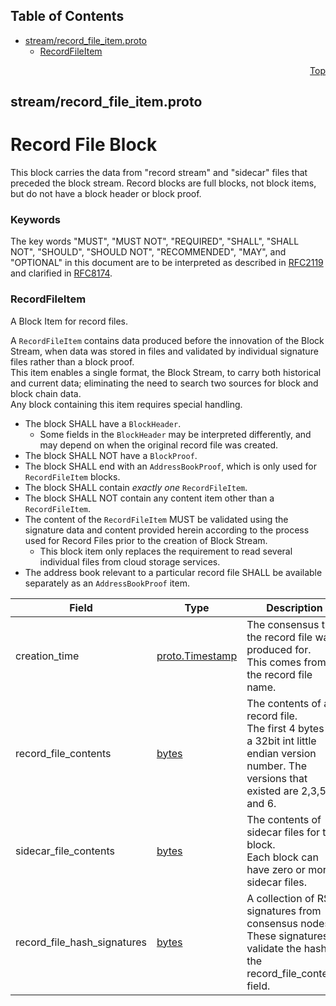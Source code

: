 ## Table of Contents

- [stream/record_file_item.proto](#stream_record_file_item-proto)
    - [RecordFileItem](#com-hedera-hapi-block-stream-RecordFileItem)
  



<a name="stream_record_file_item-proto"></a>
<p align="right"><a href="#top">Top</a></p>

## stream/record_file_item.proto
# Record File Block
This block carries the data from "record stream" and "sidecar"
files that preceded the block stream. Record blocks are full blocks,
not block items, but do not have a block header or block proof.

### Keywords
The key words "MUST", "MUST NOT", "REQUIRED", "SHALL", "SHALL NOT",
"SHOULD", "SHOULD NOT", "RECOMMENDED", "MAY", and "OPTIONAL" in this
document are to be interpreted as described in
[RFC2119](https://www.ietf.org/rfc/rfc2119) and clarified in
[RFC8174](https://www.ietf.org/rfc/rfc8174).


<a name="com-hedera-hapi-block-stream-RecordFileItem"></a>

### RecordFileItem
A Block Item for record files.

A `RecordFileItem` contains data produced before the innovation of the
Block Stream, when data was stored in files and validated by individual
signature files rather than a block proof.<br/>
This item enables a single format, the Block Stream, to carry both
historical and current data; eliminating the need to search two sources for
block and block chain data.<br/>
Any block containing this item requires special handling.
- The block SHALL have a `BlockHeader`.
   - Some fields in the `BlockHeader` may be interpreted differently, and
     may depend on when the original record file was created.
- The block SHALL NOT have a `BlockProof`.
- The block SHALL end with an `AddressBookProof`, which is only used for
  `RecordFileItem` blocks.
- The block SHALL contain _exactly one_ `RecordFileItem`.
- The block SHALL NOT contain any content item other than a `RecordFileItem`.
- The content of the `RecordFileItem` MUST be validated using the
  signature data and content provided herein according to the
  process used for Record Files prior to the creation of Block Stream.
   - This block item only replaces the requirement to read several
     individual files from cloud storage services.
- The address book relevant to a particular record file SHALL be available
  separately as an `AddressBookProof` item.


| Field | Type | Description |
| ----- | ---- | ----------- |
| creation_time | [proto.Timestamp](#proto-Timestamp) | The consensus time the record file was produced for.<br/> This comes from the record file name. |
| record_file_contents | [bytes](#bytes) | The contents of a record file.<br/> The first 4 bytes are a 32bit int little endian version number. The versions that existed are 2,3,5 and 6. |
| sidecar_file_contents | [bytes](#bytes) | The contents of sidecar files for this block.<br/> Each block can have zero or more sidecar files. |
| record_file_hash_signatures | [bytes](#bytes) | A collection of RSA signatures from consensus nodes.<br/> These signatures validate the hash of the record_file_contents field. |





 <!-- end messages -->

 <!-- end enums -->

 <!-- end HasExtensions -->

 <!-- end services -->



